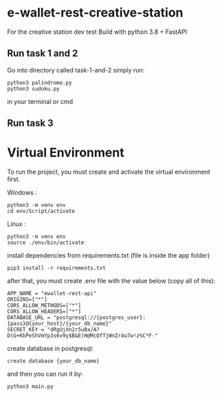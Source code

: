 # e-wallet-rest-creative-station
For the creative station dev test
Build with python 3.8 + FastAPI

Run task 1 and 2
------------------
Go into directory called task-1-and-2
simply run:
```
python3 palindrome.py
python3 sudoku.py
```
in your terminal or cmd


Run task 3
------------------

Virtual Environment
====================
To run the project, you must create and activate the virtual environment first.

Windows : 
```
python3 -m venv env
cd env/Script/activate
```

Linux : 
```
python3 -m venv env
source ./env/bin/activate
```
install dependencies from requirements.txt (file is inside the app folder)
```
pip3 install -r requirements.txt
```

after that, you must create .env file with the value below (copy all of this):
```
APP_NAME = "ewallet-rest-api"
ORIGINS=["*"]
CORS_ALLOW_METHODS=["*"]
CORS_ALLOW_HEADERS=["*"]
DATABASE_URL = "postgresql://{postgres_user}:{pass}@{your_host}/{your_db_name}"
SECRET_KEY = "dRgUjXn2r5u8x/A?D(G+KbPeShVmYp3s6v9y$B&E)H@McQfTjWnZr4u7w!z%C*F-"
```

create database in postgresql:
```
create database {your_db_name}
```

and then you can run it by:
```
python3 main.py
```
